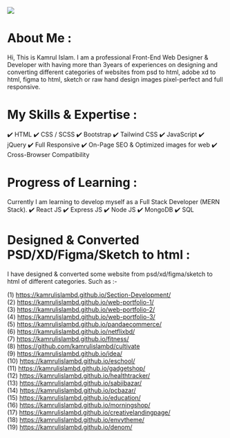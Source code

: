 <img src="https://lh3.googleusercontent.com/D--4O3Fhzf4lLlhUuhtWNPFmNfs9mpoM477S2x8YTbYYUj2jG_pZh8Bv-JFEIs3JMfuP6RmrDwNTwZf0huYMM2QptfZrGdg7MKOlaXz2K_lFfGtrJ9E6fGG5XwFGiZVm0nME6UDsis8CaqsWgoc54P5LnI1v8edjqSvBaGQ-_ElBMNyAsyCwiGZNW-16wH1Yflk5TBL6iBxa9pwR1Kan-6aX-Del3QdpMOEyYd5BZNC9yIxoY1qI339asoguYg--U9sLTGipJ4ANQTBWCYez6Qwf0oQe_4tulAl39ko8WZ_VR57G1h3Ycc0hBjKRd9b5KzW24WhBtCo-dyp2deh9Fj8un8C2egcgvE6dNTKukYTZbFhwy5ltR1N_Qr8UBSZYWti96aGgkpWNVQ0LyjU2pGgyccRmf3CU4grdMY9wI8FFON8dk7nViQidUzwJgRT7U7ES_SudkjZCxA7VooaNVroBtKJs9MpOK-24UqWORq0N7BZnsq4yJEv1lEIKk4GJzshlhbkkrrg_5iQBhMFREfyLQUOJ1QOf8hLzaPqw-5YXOX_lm7B9HIWHhyVBLTV9UZ83IOnJ4De4AW86khWCp8W8Lfiqii3_BYmOu3eAP7kW1ftE3-BNUWM3XbQNgvL_p2dm6-K67AYJEFuI_ucMG27YIX8o50ACzdVkYVkdNPl4vTJj76bFBH_nvFVUyGKKPS-tM37LEM16lCs1nwm39vs=w1500-h525-no?authuser=0"> <br>

About Me :
=========
Hi, This is Kamrul Islam. I am a professional Front-End Web Designer & Developer with having more than 3years of experiences on designing and converting different categories of websites from psd to html, adobe xd to html, figma to html, sketch or raw hand design images pixel-perfect and full responsive.

My Skills & Expertise :
======================
✔️ HTML
✔️ CSS / SCSS
✔️ Bootstrap
✔️ Tailwind CSS
✔️ JavaScript
✔️ jQuery
✔️ Full Responsive
✔️ On-Page SEO & Optimized images for web
✔️ Cross-Browser Compatibility

Progress of Learning :
=====================
Currently I am learning to develop myself as a Full Stack Developer (MERN Stack).
✔️ React JS ✔️ Express JS ✔️ Node JS ✔️ MongoDB ✔️ SQL

Designed & Converted PSD/XD/Figma/Sketch to html :
================================================
I have designed & converted some website from psd/xd/figma/sketch to html of different categories. Such as :-

(1) https://kamrulislambd.github.io/Section-Development/ <br>
(2) https://kamrulislambd.github.io/web-portfolio-1/ <br>
(3) https://kamrulislambd.github.io/web-portfolio-2/ <br>
(4) https://kamrulislambd.github.io/web-portfolio-3/ <br>
(5) https://kamrulislambd.github.io/pandaecommerce/ <br>
(6) https://kamrulislambd.github.io/netflixbd/ <br>
(7) https://kamrulislambd.github.io/fitness/ <br>
(8) https://github.com/kamrulislambd/cultivate <br>
(9) https://kamrulislambd.github.io/idea/ <br>
(10) https://kamrulislambd.github.io/eschool/ <br>
(11) https://kamrulislambd.github.io/gadgetshop/ <br>
(12) https://kamrulislambd.github.io/healthtracker/ <br>
(13) https://kamrulislambd.github.io/sabjibazar/ <br>
(14) https://kamrulislambd.github.io/pcbazar/ <br>
(15) https://kamrulislambd.github.io/education/ <br>
(16) https://kamrulislambd.github.io/morningshop/ <br>
(17) https://kamrulislambd.github.io/creativelandingpage/ <br>
(18) https://kamrulislambd.github.io/envytheme/ <br>
(19) https://kamrulislambd.github.io/denom/ <br>

<!---
kamrulislambd/kamrulislambd is a ✨ special ✨ repository because its `README.md` (this file) appears on your GitHub profile.
You can click the Preview link to take a look at your changes.
--->
